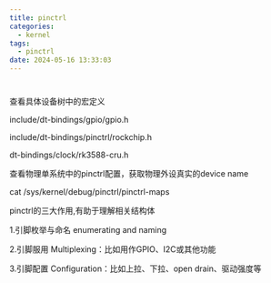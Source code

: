 ```yaml
---
title: pinctrl
categories:
  - kernel
tags:
  - pinctrl
date: 2024-05-16 13:33:03
---
```








# 

查看具体设备树中的宏定义

include/dt-bindings/gpio/gpio.h

include/dt-bindings/pinctrl/rockchip.h

dt-bindings/clock/rk3588-cru.h



查看物理单系统中的pinctrl配置，获取物理外设真实的device name

  cat /sys/kernel/debug/pinctrl/pinctrl-maps





pinctrl的三大作用,有助于理解相关结构体

1.引脚枚举与命名 enumerating and naming

2.引脚服用 Multiplexing：比如用作GPIO、I2C或其他功能

3.引脚配置 Configuration：比如上拉、下拉、open drain、驱动强度等
